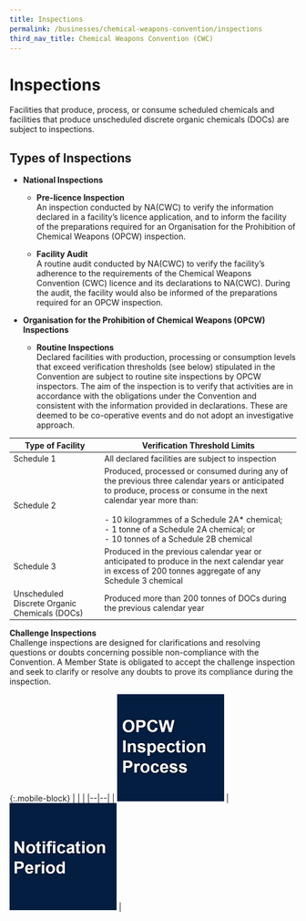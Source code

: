 ```yaml
---
title: Inspections
permalink: /businesses/chemical-weapons-convention/inspections
third_nav_title: Chemical Weapons Convention (CWC)
---
```


# Inspections

Facilities that produce, process, or consume scheduled chemicals and facilities that produce unscheduled discrete organic chemicals (DOCs) are subject to inspections.

## Types of Inspections

-   **National Inspections**
    
    -   **Pre-licence Inspection**
     <br>An inspection conducted by NA(CWC) to verify the information declared in a facility’s licence application, and to inform the facility of the preparations required for an Organisation for the Prohibition of Chemical Weapons (OPCW) inspection.
        

    -   **Facility Audit**
    <br>A routine audit conducted by NA(CWC) to verify the facility’s adherence to the requirements of the Chemical Weapons Convention (CWC) licence and its declarations to NA(CWC). During the audit, the facility would also be informed of the preparations required for an OPCW inspection.

        
-   **Organisation for the Prohibition of Chemical Weapons (OPCW) Inspections**
    
    -   **Routine Inspections**
   <br>Declared facilities with production, processing or consumption levels that exceed verification thresholds (see below) stipulated in the Convention are subject to routine site inspections by OPCW inspectors. The aim of the inspection is to verify that activities are in accordance with the obligations under the Convention and consistent with the information provided in declarations. These are deemed to be co-operative events and do not adopt an investigative approach.

        
| Type of Facility | Verification Threshold Limits |
|--|--|
| Schedule 1 | All declared facilities are subject to inspection |
| Schedule 2 | Produced, processed or consumed during any of the previous three calendar years or anticipated to produce, process or consume in the next calendar year more than: <br><br> - 10 kilogrammes of a Schedule 2A* chemical; <br> - 1 tonne of a Schedule 2A chemical; or <br> - 10 tonnes of a Schedule 2B chemical |
| Schedule 3 | Produced in the previous calendar year or anticipated to produce in the next calendar year in excess of 200 tonnes aggregate of any Schedule 3 chemical |
| Unscheduled Discrete Organic Chemicals (DOCs) | Produced more than 200 tonnes of DOCs during the previous calendar year |

**Challenge Inspections**  
Challenge inspections are designed for clarifications and resolving questions or doubts concerning possible non-compliance with the Convention. A Member State is obligated to accept the challenge inspection and seek to clarify or resolve any doubts to prove its compliance during the inspection.

{:.mobile-block}
|  |  |
|--|--|
| **[![](/images/inspection1.jpg)](/businesses/chemical-weapons-convention/inspections/opcw-inspection-process)** |  **[![](/images/inspection2.jpg)](/businesses/chemical-weapons-convention/inspections/notification-period)** |
